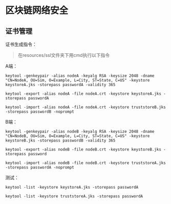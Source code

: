 # 区块链网络安全
## 证书管理
证书生成指令：
> 在resources/ssl文件夹下用cmd执行以下指令

A端：

`keytool -genkeypair -alias nodeA -keyalg RSA -keysize 2048 -dname "CN=NodeA, OU=Sim, O=Example, L=City, ST=State, C=US" -keystore keystoreA.jks -storepass passwordA -validity 365`

`keytool -export -alias nodeA -file nodeA.crt -keystore keystoreA.jks -storepass passwordA`

`keytool -import -alias nodeA -file nodeA.crt -keystore truststoreB.jks -storepass passwordB -noprompt`

B端：

`keytool -genkeypair -alias nodeB -keyalg RSA -keysize 2048 -dname "CN=NodeB, OU=Sim, O=Example, L=City, ST=State, C=US" -keystore keystoreB.jks -storepass passwordB -validity 365`

`keytool -export -alias nodeB -file nodeB.crt -keystore keystoreB.jks -storepass password`

`keytool -import -alias nodeB -file nodeB.crt -keystore truststoreA.jks -storepass passwordA -noprompt`

测试：

`keytool -list -keystore keystoreA.jks -storepass passwordA`

`keytool -list -keystore truststoreA.jks -storepass passwordA`
